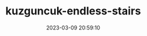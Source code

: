 ---
date: 2023-03-09 20:59:10
imageOriginalPath: photographs/kuzguncuk-endless-stairs-image-9c9bf682
imagePreviewPath: photographs/kuzguncuk-endless-stairs-preview-0c8ed07d
photoCamera: Minolta SR-T Super
photoColor: colored
photoDate: 2017-01
photoFilm: Kodak 200 expired
photoLens: ''
photoLocation: Kuzguncuk, Istanbul, Turkiye
photoSource: analog
photoType: city
title: kuzguncuk-endless-stairs
translationKey: null
---